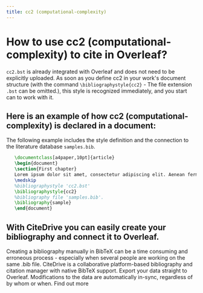 ```yaml
---
title: cc2 (computational-complexity)
---
```


# How to use cc2 (computational-complexity) to cite in Overleaf? 
`cc2.bst` is already integrated with Overleaf and does not need to be explicitly uploaded. As soon as you define cc2 in your work's document structure (with the command `\bibliographystyle{cc2}` - The file extension `.bst` can be omitted.), this style is recognized immediately, and you start can to work with it.

## Here is an example of how cc2 (computational-complexity) is declared in a document:
The following example includes the style definition and the connection to the literature database `samples.bib`.
```tex
   \documentclass[a4paper,10pt]{article}
   \begin{document}
   \section{First chapter}
   Lorem ipsum dolor sit amet, consectetur adipiscing elit. Aenean fermentum justo massa, ut maximus mauris sodales et. Aenean vel elit a erat rhoncus pharetra.
   \medskip
   %bibliographystyle 'cc2.bst'
   \bibliographystyle{cc2}
   %bibliography file 'samples.bib'.
   \bibliography{sample}
   \end{document}
```

## With CiteDrive you can easily create your bibliography and connect it to Overleaf. 
Creating a bibliography manually in BibTeX can be a time consuming and erroneous process - especially when several people are working on the same .bib file. CiteDrive is a collaborative platform-based bibliography and citation manager with native BibTeX support. Export your data straight to Overleaf. Modifications to the data are automatically in-sync, regardless of by whom or when. Find out more